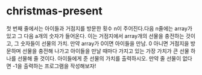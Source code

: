 # christmas-present
첫 번째 줄에서는 아이들과 거점지를 방문한 횟수 n이 주어진다.다음 n줄에는 array가 있고 그 다음 a개의 숫자가 들어온다. 이는 거점지에서 array개의 선물을 충전하는 것이고, 그 숫자들이 선물의 가치. 만약 array가 0이면 아이들을 만남. 0 아니면 거점지을 방문하며 선물을 충전해 나가고 아이들을 만날 때마다 가지고 있는 가장 가치가 큰 선물 하나를 선물해 줄 것이다. 아이들에게 준 선물의 가치를 출력하시오. 만약 줄 선물이 없다면 -1을 출력하는 프로그램을 작성해보자!
